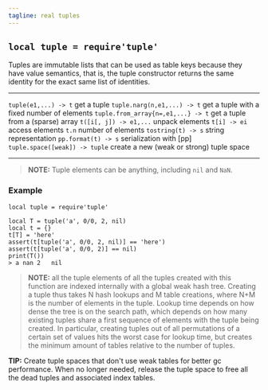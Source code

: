 ```yaml
---
tagline: real tuples
---
```


## `local tuple = require'tuple'`

Tuples are immutable lists that can be used as table keys because they have
value semantics, that is, the tuple constructor returns the same identity
for the exact same list of identities.

---------------------------------- -------------------------------------------
`tuple(e1,...) -> t`               get a tuple
`tuple.narg(n,e1,...) -> t`        get a tuple with a fixed number of elements
`tuple.from_array{n=,e1,...} -> t` get a tuple from a (sparse) array
`t([i[, j]) -> e1,...`             unpack elements
`t[i] -> ei`                       access elements
`t.n`                              number of elements
`tostring(t) -> s`                 string representation
`pp.format(t) -> s`                serialization with [pp]
`tuple.space([weak]) -> tuple`     create a new (weak or strong) tuple space
---------------------------------- -------------------------------------------

> __NOTE:__ Tuple elements can be anything, including `nil` and `NaN`.

### Example

~~~{.lua}
local tuple = require'tuple'

local T = tuple('a', 0/0, 2, nil)
local t = {}
t[T] = 'here'
assert(t[tuple('a', 0/0, 2, nil)] == 'here')
assert(t[tuple('a', 0/0, 2)] == nil)
print(T())
> a	nan	2	nil
~~~

> __NOTE:__ all the tuple elements of all the tuples created with this
function are indexed internally with a global weak hash tree. Creating a
tuple thus takes N hash lookups and M table creations, where N+M is the
number of elements in the tuple. Lookup time depends on how dense the tree is
on the search path, which depends on how many existing tuples share a first
sequence of elements with the tuple being created. In particular, creating
tuples out of all permutations of a certain set of values hits the worst case
for lookup time, but creates the minimum amount of tables relative to the
number of tuples.

__TIP:__ Create tuple spaces that don't use weak tables for better gc
performance. When no longer needed, release the tuple space to free all
the dead tuples and associated index tables.
